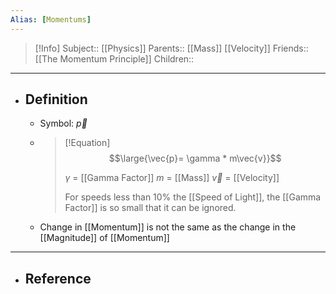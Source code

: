 ```yaml
---
Alias: [Momentums]
---
```

> [!Info]
> Subject:: [[Physics]]
> Parents:: [[Mass]] [[Velocity]]
> Friends:: [[The Momentum Principle]]
> Children:: 
---
- ## Definition
	- Symbol: $\vec{p}$
	- > [!Equation]
	  > $$\large{\vec{p}= \gamma * m\vec{v}}$$
	  > 
	  > $\gamma$ = [[Gamma Factor]]
	  > $m$ = [[Mass]]
	  > $\vec{v}$ = [[Velocity]]
	  > 
	  > For speeds less than 10% the [[Speed of Light]], the [[Gamma Factor]] is so small that it can be ignored.
	- Change in [[Momentum]] is not the same as the change in the [[Magnitude]] of [[Momentum]]
---
- ## Reference
